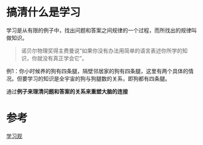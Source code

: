 # 搞清什么是学习
学习是从有限的例子中，找出问题和答案之间规律的一个过程，而所找出的规律叫做知识。

> 诺贝尔物理奖得主费曼说“如果你没有办法用简单的语言表述你所学的知识，你就没有真正学会它”。

例1：你小时候养的狗有四条腿，隔壁邻居家的狗有四条腿，这里有两个具体的情况。但要学习的知识是全宇宙的狗与狗腿数的关系，即狗都有四条腿。

通过**例子来理清问题和答案的关系来重塑大脑的连接**

# 参考
[学习观](https://zhuanlan.zhihu.com/p/46853733)
